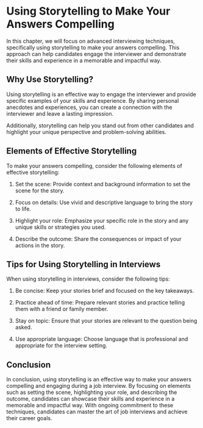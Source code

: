 Using Storytelling to Make Your Answers Compelling
================================================================================================

In this chapter, we will focus on advanced interviewing techniques, specifically using storytelling to make your answers compelling. This approach can help candidates engage the interviewer and demonstrate their skills and experience in a memorable and impactful way.

Why Use Storytelling?
---------------------

Using storytelling is an effective way to engage the interviewer and provide specific examples of your skills and experience. By sharing personal anecdotes and experiences, you can create a connection with the interviewer and leave a lasting impression.

Additionally, storytelling can help you stand out from other candidates and highlight your unique perspective and problem-solving abilities.

Elements of Effective Storytelling
----------------------------------

To make your answers compelling, consider the following elements of effective storytelling:

1. Set the scene: Provide context and background information to set the scene for the story.

2. Focus on details: Use vivid and descriptive language to bring the story to life.

3. Highlight your role: Emphasize your specific role in the story and any unique skills or strategies you used.

4. Describe the outcome: Share the consequences or impact of your actions in the story.

Tips for Using Storytelling in Interviews
-----------------------------------------

When using storytelling in interviews, consider the following tips:

1. Be concise: Keep your stories brief and focused on the key takeaways.

2. Practice ahead of time: Prepare relevant stories and practice telling them with a friend or family member.

3. Stay on topic: Ensure that your stories are relevant to the question being asked.

4. Use appropriate language: Choose language that is professional and appropriate for the interview setting.

Conclusion
----------

In conclusion, using storytelling is an effective way to make your answers compelling and engaging during a job interview. By focusing on elements such as setting the scene, highlighting your role, and describing the outcome, candidates can showcase their skills and experience in a memorable and impactful way. With ongoing commitment to these techniques, candidates can master the art of job interviews and achieve their career goals.
